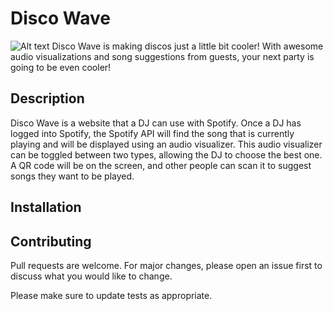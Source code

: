 # Disco Wave
![Alt text](disco-wave/public/to/disco-wave-logo.png?raw=true "Title")
Disco Wave is making discos just a little bit cooler! With awesome audio visualizations and song suggestions from guests, your next party is going to be even cooler! 

## Description
Disco Wave is a website that a DJ can use with Spotify. Once a DJ has logged into Spotify, the Spotify API will find the song that is currently playing and will be displayed using an audio visualizer. This audio visualizer can be toggled between two types, allowing the DJ to choose the best one. A QR code will be on the screen, and other people can scan it to suggest songs they want to be played.

## Installation


## Contributing
Pull requests are welcome. For major changes, please open an issue first to discuss what you would like to change.

Please make sure to update tests as appropriate.
